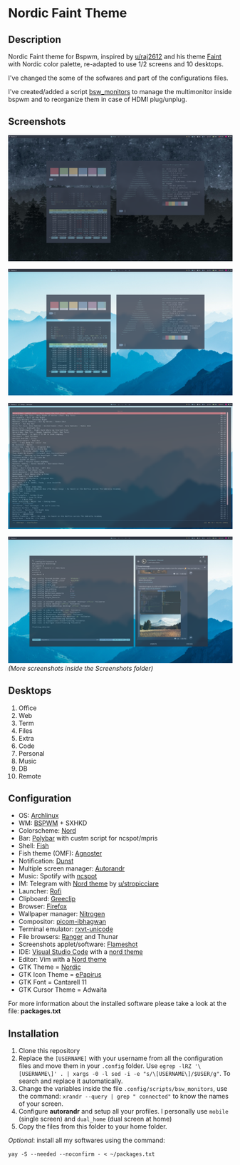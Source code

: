 # Nordic Faint Theme

## Description

Nordic Faint theme for Bspwm, inspired by [u/raj2612](https://www.reddit.com/user/raj2612/) and his theme [Faint](https://www.reddit.com/r/unixporn/comments/hvi0qv/bspwm_faint/) with Nordic color palette, re-adapted to use 1/2 screens and 10 desktops.

I've changed the some of the sofwares and part of the configurations files.

I've created/added a script [bsw_monitors](.dotfiles/nordicfaint/.config/scripts/bsw_monitors) to manage the multimonitor inside bspwm and to reorganize them in case of HDMI plug/unplug.

## Screenshots

![Screenshot 1](Screenshots/1.png)

![Screenshot 2](Screenshots/2.png)

![Screenshot 3](Screenshots/3.png)

![Screenshot 4](Screenshots/4.png)
_(More screenshots inside the Screenshots folder)_

## Desktops
1. Office
2. Web
3. Term
4. Files
5. Extra
6. Code
7. Personal
8. Music
9. DB
0. Remote

## Configuration

- OS: [Archlinux](https://www.archlinux.org/)
- WM: [BSPWM](https://github.com/baskerville/bspwm) + SXHKD
- Colorscheme: [Nord](https://www.nordtheme.com/)
- Bar: [Polybar](https://github.com/polybar/polybar) with custm script for ncspot/mpris
- Shell: [Fish](https://fishshell.com/)
- Fish theme (OMF): [Agnoster](https://github.com/oh-my-fish/theme-agnoster)
- Notification: [Dunst](https://dunst-project.org/)
- Multiple screen manager: [Autorandr](https://github.com/phillipberndt/autorandr)
- Music: Spotify with [ncspot](https://github.com/hrkfdn/ncspot)
- IM: Telegram with [Nord theme](https://t.me/addtheme/nord_colors) by [u/stropicciare](https://www.reddit.com/user/stropicciare/)
- Launcher: [Rofi](https://github.com/davatorium/rofi)
- Clipboard: [Greeclip](https://github.com/erebe/greenclip)
- Browser: [Firefox](https://www.mozilla.org/en-GB/firefox/new/)
- Wallpaper manager: [Nitrogen](https://github.com/l3ib/nitrogen)
- Compositor: [picom-ibhagwan](https://github.com/ibhagwan/picom)
- Terminal emulator: [rxvt-unicode](http://software.schmorp.de/pkg/rxvt-unicode.html)
- File browsers: [Ranger](https://github.com/ranger/ranger) and Thunar
- Screenshots applet/software: [Flameshot](https://github.com/lupoDharkael/flameshot)
- IDE: [Visual Studio Code](https://code.visualstudio.com/) with a [nord theme](https://www.nordtheme.com/ports/visual-studio-code)
- Editor: Vim with a [Nord theme](https://github.com/arcticicestudio/nord-vim)
- GTK Theme = [Nordic](https://www.gnome-look.org/p/1267246/)
- GTK Icon Theme = [ePapirus](https://github.com/PapirusDevelopmentTeam/papirus-icon-theme)
- GTK Font = Cantarell 11
- GTK Cursor Theme = Adwaita

For more information about the installed software please take a look at the file: **packages.txt**

## Installation

1. Clone this repository
2. Replace the `[USERNAME]` with your username from all the configuration files and move them in your `.config` folder. Use 
`egrep -lRZ '\[USERNAME\]' . | xargs -0 -l sed -i -e "s/\[USERNAME\]/$USER/g"`. To search and replace it automatically.
3. Change the variables inside the file `.config/scripts/bsw_monitors`, use the command: `xrandr --query | grep " connected"` to know the names of your screen.
4. Configure **autorandr** and setup all your profiles. I personally use `mobile` (single screen) and `dual_home` (dual screen at home)
5. Copy the files from this folder to your home folder.

*Optional*: install all my softwares using the command:
```
yay -S --needed --noconfirm - < ~/packages.txt
```